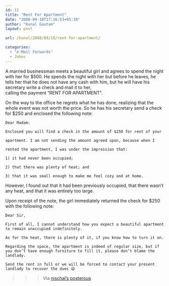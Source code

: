 ```yaml
---
id: 11
title: "Rent For Apartment"
date: "2008-09-18T17:16:53+05:30"
author: "Kunal Gautam"
layout: post

url: /kunal/2008/09/18/rent-for-apartment/

categories:
  - "e-Mail Forwards"
  - Jokes
---
```


A married businessman meets a beautiful girl and agrees to spend the night with her for $500. He spends the night with her but before he leaves, he tells her that he does not have any cash with him, but he will have his secretary write a check and mail it to her,  
calling the payment “RENT FOR APARTMENT”.

On the way to the office he regrets what he has done, realizing that the whole event was not worth the price. So he has his secretary send a check for $250 and enclosed the following note:

    Dear Madam:

    Enclosed you will find a check in the amount of $250 for rent of your

    apartment. I am not sending the amount agreed upon, because when I

    rented the apartment, I was under the impression that:

    1) it had never been occupied;

    2) that there was plenty of heat; and

    3) that it was small enough to make me feel cozy and at home.

However, I found out that it had been previously occupied, that there wasn’t any heat, and that it was entirely too large.

Upon receipt of the note, the girl immediately returned the check for $250 with the following note:

    Dear Sir,

    First of all, I cannot understand how you expect a beautiful apartment to remain unoccupied indefinitely.

    As for the heat, there is plenty of it, if you know how to turn it on.

    Regarding the space, the apartment is indeed of regular size, but if you don’t have enough furniture to fill it, please don’t blame the landlady.

    Send the rent in full or we will be forced to contact your present landlady to recover the dues 😃

> > > Via [nischal’s posterous](http://nischal.posterous.com/rent-for-apartment "Nishal")
